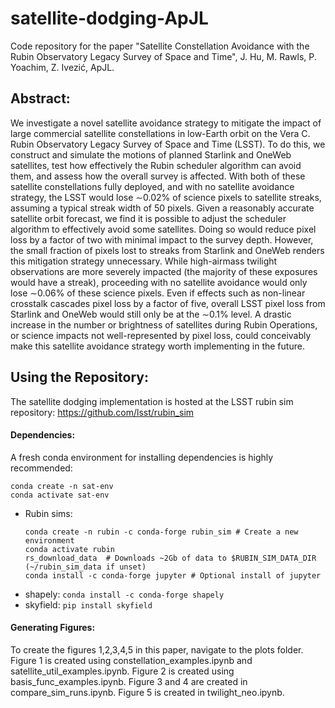 # satellite-dodging-ApJL
Code repository for the paper "Satellite Constellation Avoidance with the Rubin Observatory Legacy Survey of Space and Time", J. Hu, M. Rawls, P. Yoachim, Z. Ivezić, ApJL. 

## Abstract: 
We investigate a novel satellite avoidance strategy to mitigate the impact of large commercial satellite constellations in low-Earth orbit on the Vera C. Rubin Observatory Legacy Survey of Space and Time (LSST). To do this, we construct and simulate the motions of planned Starlink and OneWeb satellites, test how effectively the Rubin scheduler algorithm can avoid them, and assess how the overall survey is affected. With both of these satellite constellations fully deployed, and with no satellite avoidance strategy, the LSST would lose $\sim$0.02\% of science pixels to satellite streaks, assuming a typical streak width of 50 pixels. Given a reasonably accurate satellite orbit forecast, we find it is possible to adjust the scheduler algorithm to effectively avoid some satellites. Doing so would reduce pixel loss by a factor of two with minimal impact to the survey depth. However, the small fraction of pixels lost to streaks from Starlink and OneWeb renders this mitigation strategy unnecessary. While high-airmass twilight observations are more severely impacted (the majority of these exposures would have a streak), proceeding with no satellite avoidance would only lose $\sim$0.06\% of these science pixels. Even if effects such as non-linear crosstalk cascades pixel loss by a factor of five, overall LSST pixel loss from Starlink and OneWeb would still only be at the $\sim$0.1\% level. A drastic increase in the number or brightness of satellites during Rubin Operations, or science impacts not well-represented by pixel loss, could conceivably make this satellite avoidance strategy worth implementing in the future.

## Using the Repository: 
The satellite dodging implementation is hosted at the LSST rubin sim repository: https://github.com/lsst/rubin_sim

#### Dependencies: 
A fresh conda environment for installing dependencies is highly recommended: 
  ```
  conda create -n sat-env 
  conda activate sat-env
  ```
* Rubin sims: 
    ```
    conda create -n rubin -c conda-forge rubin_sim # Create a new environment
    conda activate rubin
    rs_download_data  # Downloads ~2Gb of data to $RUBIN_SIM_DATA_DIR (~/rubin_sim_data if unset)
    conda install -c conda-forge jupyter # Optional install of jupyter
    ```
* shapely: `conda install -c conda-forge shapely`
* skyfield:  `pip install skyfield`

#### Generating Figures: 
To create the figures 1,2,3,4,5 in this paper, navigate to the plots folder. Figure 1 is created using constellation_examples.ipynb and satellite_util_examples.ipynb. Figure 2 is created using basis_func_examples.ipynb. Figure 3 and 4 are created in compare_sim_runs.ipynb. Figure 5 is created in twilight_neo.ipynb. 
